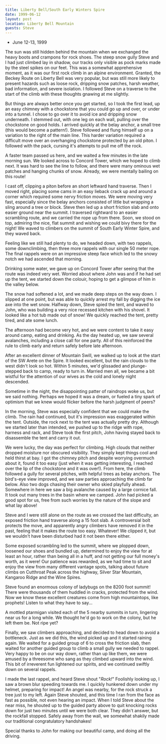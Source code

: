 ```yaml
---
title: Liberty Bell/South Early Winters Spire
date: 1999-06-12
layout: post
location: Liberty Bell Mountain
guests: Steve
---
```


* June 12-13, 1999

The sun was still hidden behind the mountain when we exchanged the heavy boots
and crampons for rock shoes. The steep snow gully Steve and I had just climbed
lay in shadow, our tracks only visible as pock marks made by the steel spikes on
our feet. This was a somewhat apprehensive moment, as it was our first rock
climb in an alpine environment. Granted, the Beckey Route on Liberty Bell was
very popular, but was still more likely to present hazards such as loose rock,
dripping snow patches, harsh weather, bad information, and severe isolation. I
followed Steve on a traverse to the start of the climb with these thoughts
gnawing at me slightly.


But things are always better once you get started, so I took the first
lead, up an easy chimney with a chockstone that you could go up and
over, or under into a tunnel. I chose to go over it to avoid ice and
dripping snow underneath.  I stemmed out, with one leg on each wall,
pulling over the chockstone on good holds. I arrived quickly at the
belay anchor, a small tree (this would become a pattern!). Steve
followed and flung himself up on a variation to the right of the main
line. This harder variation required a difficult move over an
overhanging chockstone protected by an old piton. I followed with the
pack, cursing it's attempts to pull me off the rock.


A faster team passed us here, and we waited a few minutes in the late
morning sun. We looked across to Concord Tower, which we hoped to
climb next. It was hard to see the line to follow, and there were many
ominous wet patches and hanging chunks of snow. Already, we were
mentally bailing on this route!


I cast off, clipping a piton before an short leftward hand
traverse. Then I moved right, placing some cams in an easy lieback
crack up and around a corner which required some nervy friction
moves. We were moving very fast, especially since the belay anchors
consisted of little but wrapping a sling around a tree or block. Steve
then led up a short friction slab and onto easier ground near the
summit. I traversed rightward to an easier scrambling route, and we
carried the rope up from there. Soon, we stood on top, admiring the
nice, flat summit and wishing we could bivy there for the night! We
waved to climbers on the summit of South Early Winter Spire, and they
waved back.


Feeling like we still had plenty to do, we headed down, with two
rappels, some downclimbing, then three more rappels with our single 50
meter rope. The final rappels were on an impressive steep face which
led to the snowy notch we had ascended that morning.


Drinking some water, we gave up on Concord Tower after seeing that the route was
indeed very wet. Worried about where John was and if he had set up the tent, we
started down the colouir, hoping to get a glimpse of him in the valley below.


The snow had softened a lot, and we made deep steps on the way down. I
slipped at one point, but was able to quickly arrest my fall by
digging the ice axe into the wet snow. Halfway down, Steve spied the
tent, and waved to John, who was building a very nice recessed kitchen
with his shovel. It looked like a hot tub made out of snow! We quickly
reached the tent, pretty tired, and ate some lunch.


The afternoon had become very hot, and we were content to take it easy
around camp, eating and drinking. As the day heated up, we saw several
avalanches, including a close call for one party. All of this
reinforced the rule to climb early and return safely before late
afternoon.


After an excellent dinner of Mountain Swill, we walked up to look at
the start of the SW Arete on the Spire. It looked excellent, but the
rain clouds to the west didn't look so hot. Within 5 minutes, we'd
glissaded and plunge-stepped back to camp, ready to turn in. Married
men all, we became a bit wistful for the attention of our wives as the
cold and lonely night descended.


Sometime in the night, the disappointing patter
of raindrops woke us, but we said nothing. Perhaps we hoped it was a
dream, or fueled a tiny spark of optimism that we knew would flicker
before the harsh judgment of peers?


In the morning, Steve was especially confident that we could make the
climb.  The rain had continued, but it's impression was exaggerated
within the tent.  Outside, the rock next to the tent was actually
pretty dry. Although we started later than intended, we pushed up to
the ridge with rope, harness and rack, and Steve took the first pitch,
John having stayed back to disassemble the tent and carry it out.


We were lucky, the day was perfect for climbing. High clouds that
neither dropped moisture nor obscured visibility. They simply kept
things cool and held thirst at bay. I got the chimney pitch and
despite worrying overmuch about it, found it too easy (just when it
was getting interesting, I reached over the lip of the chockstone and
it was over!). From here, the climb followed a gully for several
pitches, with helpful trees as belay anchors. The bird's-eye view
improved, and we saw parties approaching the climb far below. Also two
dogs chasing their owner who skied playfully ahead. Somewhere in here
we saw a big avalanche caused by a large cornice fall. It took out
many trees in the basin where we camped. John had picked a good spot
for us, free from such worries by the nature of the slope and what lay
above!


Steve and I were still alone on the route as we crossed the last
difficulty, an exposed friction hand traverse along a 15 foot slab. A
controversial bolt protects the move, and apparently angry climbers
have removed it in the past, feeling that it makes the route too
easy. Whatever! We clipped it, but we wouldn't have been disturbed had
it not been there either.


Some exposed scrambling led to the summit, where we plopped down,
loosened our shoes and bundled up, determined to enjoy the view for at
least an hour, rather than being all in a huff, and not getting our
full money's worth, as it were!  Our patience was rewarded, as we had
time to sit and enjoy the view from many different vantage spots,
talking about future climbs on Cutthroat Peak across the highway,
Silver Star Mountain, Kangaroo Ridge and the Wine Spires.


Steve found an enormous colony of ladybugs on the 8200 foot summit!
There were thousands of them huddled in cracks, protected from the
wind. Now we know these excellent creatures come from high
mountaintops, like prophets! Listen to what they have to say...


A mottled ptarmigan visited each of the 5 nearby summits in turn,
lingering near us for a long while. We thought he'd go to work on the
colony, but he left them be. Not ripe yet?


Finally, we saw climbers approaching, and decided to head down to
avoid a bottleneck.  Just as we did this, the wind picked up and it
started raining again. We waited for a guided group of 6 to cross the
friction slab, then waited for another guided group to climb a small
gully we needed to rappel. Very happy to be on our way down, rather
than up like them, we were amused by a threesome who sang as they
climbed upward into the wind. This bit of irreverent fun lightened our
spirits, and we continued swiftly down on several rappels.


I made the last rappel, and heard Steve shout "*Rock!*" Foolishly
looking up, I saw a brown blur speeding towards me. I quickly hunkered
down under my helmet, preparing for impact! An angel was nearby, for
the rock struck a tree just to my left.  Again Steve shouted, and this
time I ran from the face as fast as possible, not even hearing an
impact. When I told Steve about the near miss, he shouted up to the
guided party above to quit knocking rocks down for just two minutes
until we were both clear. They didn't answer, but the rockfall
stopped. Safely away from the wall, we somewhat shakily made our
traditional congratulatory handshakes!


Special thanks to John for making our beautiful camp, and doing all
the driving.

